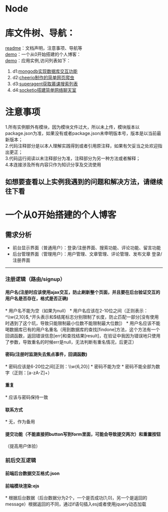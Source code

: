 # Node
# 库文件树、导航：
[readme](https://github.com/MzPathing/Node "readme文件")：文档声明，注意事项、导航等<br>
[demo](https://github.com/MzPathing/Node/tree/master/blog "案例")：一个从0开始搭建的个人博客：<br>
[demo](https://github.com/MzPathing/Node/tree/master/demo "案例")：应用实例,访问列表如下：<br>
1. d1:[mongodb实现数据库交互功能](https://github.com/MzPathing/Node/tree/master/demo/d1mongodb%E5%AE%9E%E7%8E%B0%E6%95%B0%E6%8D%AE%E5%BA%93%E4%BA%A4%E4%BA%92%E5%8A%9F%E8%83%BD "[mongodb")<br>
2. d2:[cheerio制作的简单网页爬虫](https://github.com/MzPathing/Node/tree/master/demo/d2cheerio%E5%88%B6%E4%BD%9C%E7%9A%84%E7%AE%80%E5%8D%95%E7%BD%91%E9%A1%B5%E7%88%AC%E8%99%AB "cheerio")<br>
3. d3:[superagent获取慕课搜索列表](https://github.com/MzPathing/Node/tree/master/demo/d3superagent%E8%8E%B7%E5%8F%96%E6%85%95%E8%AF%BE%E6%90%9C%E7%B4%A2%E5%88%97%E8%A1%A8 "superagent")<br>
4. d4:[socketio搭建简单网络聊天室](https://github.com/MzPathing/Node/tree/master/demo/d4socketio%E6%90%AD%E5%BB%BA%E7%AE%80%E5%8D%95%E7%BD%91%E7%BB%9C%E8%81%8A%E5%A4%A9%E5%AE%A4 "socketio")<br>

注意事项
========
1.所有实例额外有模块，因为模块文件过大，所以未上传，模块版本以package.json为准，如果没有或者package.json未申明版本号，版本是以当前最新版本；<br>
2.代码注释部分是以本人理解实践得到或者引用原注释，如果有欠妥当之处欢迎指出更正；<br>
3.代码运行阅读以未注释部分为准，注释部分为另一种方法或者解释；<br>
4.本连接涉及所有内容只作为知识分享及交流使用<br>

如想要查看以上实例我遇到的问题和解决方法，请继续往下看
--------------------------------------------------
 一个从0开始搭建的个人博客
==================================
需求分析
-------------------------
* 前台显示界面（普通用户）：登录/注册界面、搜索功能、评论功能、留言功能
* 后台管理界面（管理用户）：用户管理、文章管理、评论管理、发布文章
登录/注册界面
------------

<h3>注册逻辑（路由/signup）</h3>
<h4>用户名(注册时应该使用ajax交互，防止刷新整个页面，并且要在后台验证交互的用户名是否存在，格式是否正确)</h4>
* 用户名不能为空（如果为null）
* 用户名应该在2-10位之间（正则表示：^\\w{2,10}$,^开头表示和$结尾标志分别限制了长度，防止匹配一部分[没有使用时遇到了这个坑，导致只能限制最小位数不能限制最大位数]）
* 用户名应该不能喝数据库已有的用户名重名（用到数据库的查找[findone]方法，这个方法有一个回调函数，返回错误信息[err]和查找结果[result]，在验证中我因为错误地只使用了参数，导致重名的时候err是null，无法判断有重名情况，后更正）
<h4>密码(注册时监测失去焦点事件，回调函数)</h4>
* 密码应该是6-20位之间[正则：\\w{6,20}]
* 密码不能为空
* 密码不能全部为数字（正则：[a-zA-Z]+）
<h4>重复</h4>
* 应该与密码保持一致
<h4>联系方式</h4>
* 无，作为备用
<h4>提交功能（不能直接把button写到form里面，可能会导致提交两次）和重置按钮</h4>（提高用户体验）
<h3>前后交互逻辑</h3>
<h4>前端后台数据交互格式:json</h4>
<h4>前端模块渲染:ejs</h4>
* 根据后台数据（后台数据分为2个，一个是否成功[1,0]，另一个是返回的message）根据返回的不同，通过if语句插入esj或者使用jquery动态加载

    
